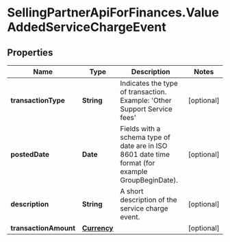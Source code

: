 # SellingPartnerApiForFinances.ValueAddedServiceChargeEvent

## Properties

Name | Type | Description | Notes
------------ | ------------- | ------------- | -------------
**transactionType** | **String** | Indicates the type of transaction.  Example: &#39;Other Support Service fees&#39; | [optional] 
**postedDate** | **Date** | Fields with a schema type of date are in ISO 8601 date time format (for example GroupBeginDate). | [optional] 
**description** | **String** | A short description of the service charge event. | [optional] 
**transactionAmount** | [**Currency**](Currency.md) |  | [optional] 


